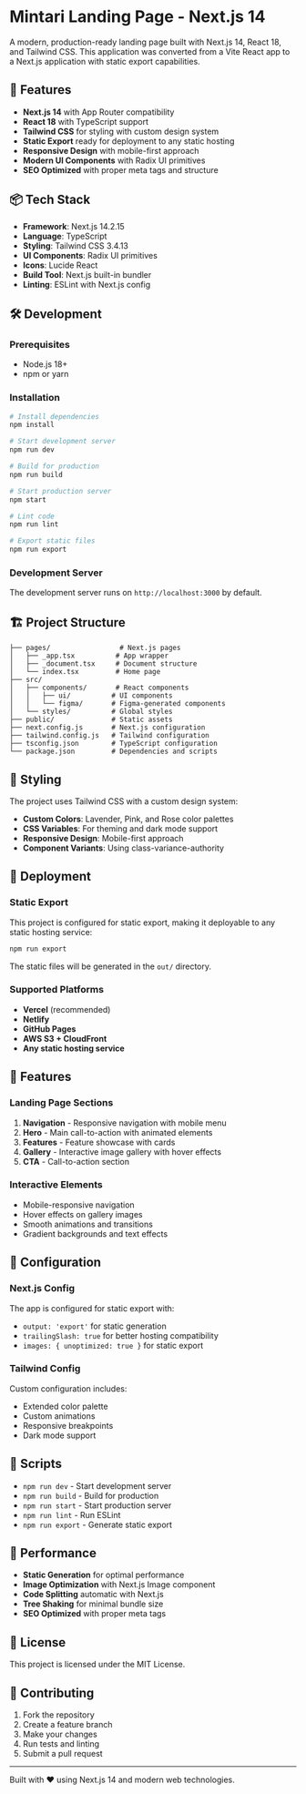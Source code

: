 # Mintari Landing Page - Next.js 14

A modern, production-ready landing page built with Next.js 14, React 18, and Tailwind CSS. This application was converted from a Vite React app to a Next.js application with static export capabilities.

## 🚀 Features

- **Next.js 14** with App Router compatibility
- **React 18** with TypeScript support
- **Tailwind CSS** for styling with custom design system
- **Static Export** ready for deployment to any static hosting
- **Responsive Design** with mobile-first approach
- **Modern UI Components** with Radix UI primitives
- **SEO Optimized** with proper meta tags and structure

## 📦 Tech Stack

- **Framework**: Next.js 14.2.15
- **Language**: TypeScript
- **Styling**: Tailwind CSS 3.4.13
- **UI Components**: Radix UI primitives
- **Icons**: Lucide React
- **Build Tool**: Next.js built-in bundler
- **Linting**: ESLint with Next.js config

## 🛠️ Development

### Prerequisites

- Node.js 18+ 
- npm or yarn

### Installation

```bash
# Install dependencies
npm install

# Start development server
npm run dev

# Build for production
npm run build

# Start production server
npm start

# Lint code
npm run lint

# Export static files
npm run export
```

### Development Server

The development server runs on `http://localhost:3000` by default.

## 🏗️ Project Structure

```
├── pages/                 # Next.js pages
│   ├── _app.tsx          # App wrapper
│   ├── _document.tsx     # Document structure
│   └── index.tsx         # Home page
├── src/
│   ├── components/       # React components
│   │   ├── ui/          # UI components
│   │   └── figma/       # Figma-generated components
│   └── styles/          # Global styles
├── public/              # Static assets
├── next.config.js       # Next.js configuration
├── tailwind.config.js   # Tailwind configuration
├── tsconfig.json        # TypeScript configuration
└── package.json         # Dependencies and scripts
```

## 🎨 Styling

The project uses Tailwind CSS with a custom design system:

- **Custom Colors**: Lavender, Pink, and Rose color palettes
- **CSS Variables**: For theming and dark mode support
- **Responsive Design**: Mobile-first approach
- **Component Variants**: Using class-variance-authority

## 🚀 Deployment

### Static Export

This project is configured for static export, making it deployable to any static hosting service:

```bash
npm run export
```

The static files will be generated in the `out/` directory.

### Supported Platforms

- **Vercel** (recommended)
- **Netlify**
- **GitHub Pages**
- **AWS S3 + CloudFront**
- **Any static hosting service**

## 📱 Features

### Landing Page Sections

1. **Navigation** - Responsive navigation with mobile menu
2. **Hero** - Main call-to-action with animated elements
3. **Features** - Feature showcase with cards
4. **Gallery** - Interactive image gallery with hover effects
5. **CTA** - Call-to-action section

### Interactive Elements

- Mobile-responsive navigation
- Hover effects on gallery images
- Smooth animations and transitions
- Gradient backgrounds and text effects

## 🔧 Configuration

### Next.js Config

The app is configured for static export with:
- `output: 'export'` for static generation
- `trailingSlash: true` for better hosting compatibility
- `images: { unoptimized: true }` for static export

### Tailwind Config

Custom configuration includes:
- Extended color palette
- Custom animations
- Responsive breakpoints
- Dark mode support

## 📝 Scripts

- `npm run dev` - Start development server
- `npm run build` - Build for production
- `npm run start` - Start production server
- `npm run lint` - Run ESLint
- `npm run export` - Generate static export

## 🎯 Performance

- **Static Generation** for optimal performance
- **Image Optimization** with Next.js Image component
- **Code Splitting** automatic with Next.js
- **Tree Shaking** for minimal bundle size
- **SEO Optimized** with proper meta tags

## 📄 License

This project is licensed under the MIT License.

## 🤝 Contributing

1. Fork the repository
2. Create a feature branch
3. Make your changes
4. Run tests and linting
5. Submit a pull request

---

Built with ❤️ using Next.js 14 and modern web technologies.